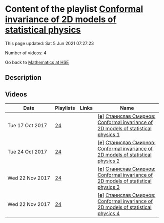 # Content of the playlist [Conformal invariance of 2D models of statistical physics](https://youtube.com/playlist?list=PLq3E5oubNNoCWE_VZnoJaH-NjhUgvmwpK)

This page updated: Sat 5 Jun 2021 07:27:23

Number of videos: 4

Go back to [Mathematics at HSE](./README.md)

## Description



## Videos

|Date|Playlists|Links|Name|
|---|---|---|---|
| Tue&nbsp;17&nbsp;Oct&nbsp;2017 | [24](./playlists/24.md "Conformal invariance of 2D models of statistical physics") |  | [[**e**](https://studio.youtube.com/video/3N3W0cknRzA/edit)] [Станислав Смирнов: Conformal invariance of 2D models of statistical physics 1](https://youtube.com/watch?v=3N3W0cknRzA&list=PLq3E5oubNNoCWE_VZnoJaH-NjhUgvmwpK "") |
| Tue&nbsp;24&nbsp;Oct&nbsp;2017 | [24](./playlists/24.md "Conformal invariance of 2D models of statistical physics") |  | [[**e**](https://studio.youtube.com/video/zRlixwp7kqA/edit)] [Станислав Смирнов: Conformal invariance of 2D models of statistical physics 2](https://youtube.com/watch?v=zRlixwp7kqA&list=PLq3E5oubNNoCWE_VZnoJaH-NjhUgvmwpK "") |
| Wed&nbsp;22&nbsp;Nov&nbsp;2017 | [24](./playlists/24.md "Conformal invariance of 2D models of statistical physics") |  | [[**e**](https://studio.youtube.com/video/4-Ci0rGK_So/edit)] [Станислав Смирнов: Conformal invariance of 2D models of statistical physics 3](https://youtube.com/watch?v=4-Ci0rGK_So&list=PLq3E5oubNNoCWE_VZnoJaH-NjhUgvmwpK "") |
| Wed&nbsp;22&nbsp;Nov&nbsp;2017 | [24](./playlists/24.md "Conformal invariance of 2D models of statistical physics") |  | [[**e**](https://studio.youtube.com/video/skKLNJVbPyg/edit)] [Станислав Смирнов: Conformal invariance of 2D models of statistical physics 4](https://youtube.com/watch?v=skKLNJVbPyg&list=PLq3E5oubNNoCWE_VZnoJaH-NjhUgvmwpK "") |
